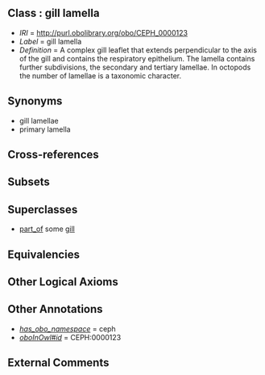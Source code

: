 
## Class : gill lamella

 * *IRI* = http://purl.obolibrary.org/obo/CEPH_0000123
 * *Label* = gill lamella
 * *Definition* = A complex gill leaflet that extends perpendicular to the axis of the gill and contains the respiratory epithelium. The lamella contains further subdivisions, the secondary and tertiary lamellae. In octopods the number of lamellae is a taxonomic character.

## Synonyms

 * gill lamellae
 * primary lamella

## Cross-references


## Subsets


## Superclasses

 * [part_of](../../BFO/50/BFO_0000050.md) some [gill](../../CEPH/22/CEPH_0000122.md)

## Equivalencies


## Other Logical Axioms


## Other Annotations

 * *[has_obo_namespace](../../ce/oboInOwl#hasOBONamespace.md)* = ceph
 * *[oboInOwl#id](../../id/oboInOwl#id.md)* = CEPH:0000123

## External Comments

